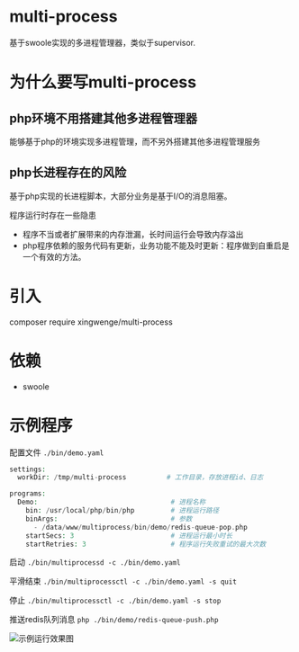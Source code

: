 # multi-process
基于swoole实现的多进程管理器，类似于supervisor.

# 为什么要写multi-process
## php环境不用搭建其他多进程管理器
能够基于php的环境实现多进程管理，而不另外搭建其他多进程管理服务

## php长进程存在的风险
基于php实现的长进程脚本，大部分业务是基于I/O的消息阻塞。

程序运行时存在一些隐患
- 程序不当或者扩展带来的内存泄漏，长时间运行会导致内存溢出
- php程序依赖的服务代码有更新，业务功能不能及时更新：程序做到自重启是一个有效的方法。 

# 引入
composer require xingwenge/multi-process

# 依赖
- swoole

# 示例程序
配置文件
```./bin/demo.yaml```

```php
settings:
  workDir: /tmp/multi-process          # 工作目录，存放进程id、日志

programs:                               
  Demo:                                 # 进程名称
    bin: /usr/local/php/bin/php         # 进程运行路径
    binArgs:                            # 参数
      - /data/www/multiprocess/bin/demo/redis-queue-pop.php
    startSecs: 3                        # 进程运行最小时长
    startRetries: 3                     # 程序运行失败重试的最大次数

```

启动
```./bin/multiprocessd -c ./bin/demo.yaml```

平滑结束
```./bin/multiprocessctl -c ./bin/demo.yaml -s quit```

停止
```./bin/multiprocessctl -c ./bin/demo.yaml -s stop```

推送redis队列消息
```php ./bin/demo/redis-queue-push.php```

![示例运行效果图](assets/effect.gif)
